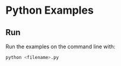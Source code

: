# Python Examples

## Run

Run the examples on the command line with:

```zsh
python <filename>.py
```
